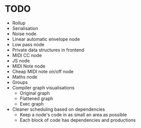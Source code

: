 # TODO

* Rollup
* Serialisation
* Noise node
* Linear automatic envelope node
* Low pass node
* Private data structures in frontend
* MIDI CC node
* JS node
* MIDI Note node
* Cheap MIDI note on/off node
* Maths node
* Groups
* Compiler graph visualisations
    * Original graph
    * Flattened graph
    * Exec graph
* Cleaner scheduling based on dependencies
    * Keep a node's code in as small an area as possible
    * Each block of code has dependencies and productions